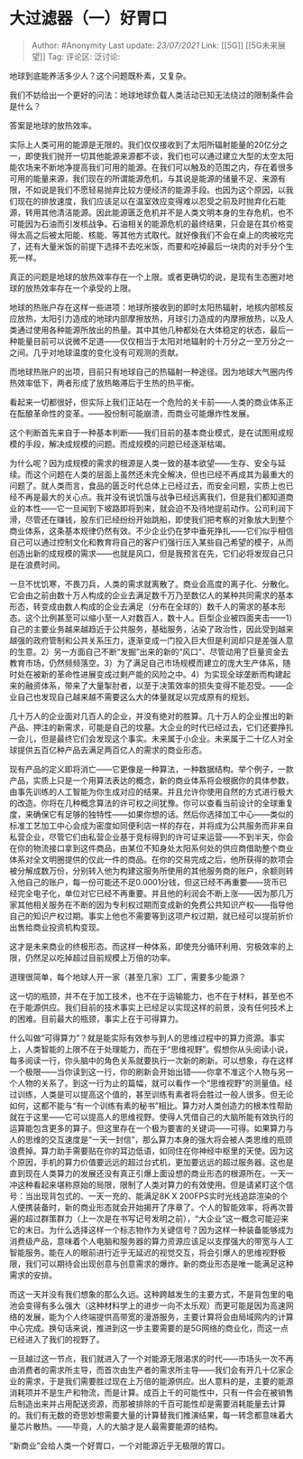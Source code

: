#  大过滤器（一）好胃口

> Author: #Anonymity
> Last update: *23/07/2021*
> Link: [[5G]] [[5G未来展望]]
> Tag:
> 评论区:
> 泛讨论:

地球到底能养活多少人？这个问题既朴素，又复杂。

我们不妨给出一个更好的问法：地球地球负载人类活动已知无法绕过的限制条件会是什么？

答案是地球的放热效率。

实际上人类可用的能源是无限的。我们仅仅接收到了太阳所辐射能量的20亿分之一，即使我们抛开一切其他能源来源都不谈，我们也可以通过建立大型的太空太阳能农场来不断地净提高我们可用的能源。在我们可以触及的范围之内，存在着很多可用的能量来源，我们现在的所谓能源危机，与其说是能源的储量不足、来源有限，不如说是我们不愿轻易抛弃比较方便经济的能源手段。也因为这个原因，以我们现在的排放速度，我们应该足以在温室效应变得难以忍受之前及时抛弃化石能源，转用其他清洁能源。因此能源匮乏危机并不是人类文明本身的生存危机，也不可能因为石油而引发核战争。石油相关的能源危机的最终结果，只会是在其价格变得太高之后被太阳能、核能、等其他方式取代。就好像我们不会在桌上的肉被吃完了，还有大量米饭的前提下选择不去吃米饭，而要和吃掉最后一块肉的对手分个生死一样。

真正的问题是地球的放热效率存在一个上限。或者更确切的说，是现有生态圈对地球的放热效率存在一个承受的上限。

地球的热账户存在这样一些进项：地球所接收到的即时太阳热辐射，地核内部核反应放热，太阳引力造成的地球内部摩擦放热，月球引力造成的内摩擦放热，以及人类通过使用各种能源所放出的热量。其中其他几种都处在大体稳定的状态，最后一种能量目前可以说微不足道——仅仅相当于太阳对地辐射的十万分之一至万分之一之间。几乎对地球温度的变化没有可观测的贡献。

而地球热账户的出项，目前只有地球自己的热辐射一种途径。因为地球大气圈内传热效率低下，两者形成了放热略滞后于生热的热平衡。

看起来一切都很好，但实际上我们正站在一个危险的关卡前——人类的商业体系正在酝酿革命性的变革。——股份制可能崩溃，而商业可能爆炸性发展。

这个判断首先来自于一种基本判断——我们目前的基本商业模式，是在试图用成规模的手段，解决成规模的问题。而成规模的问题已经逐渐枯竭。

为什么呢？因为成规模的需求的根源是人类一致的基本欲望——生存、安全与延续。而这个问题在人类的层面上虽然还未完全解决，但也已经不再成其为最重大的问题了。就人类而言，食品的匮乏时代总体上已经过去，而安全问题，实质上也已经不再是最大的关心点。我并没有说饥饿与战争已经远离我们，但是我们都知道商业的本性——它一旦闻到下坡路即将到来，就会迫不及待地提前动作。公司利润下滑，尽管还在赚钱，股东们已经纷纷开始跳船，即使我们把考察的对象放大到整个商业体系，这条基本规律仍然有效。不少企业仍在梦中垂死挣扎——它们似乎相信自己可以通过控制文化和教育将自己的客户们强行压入某些自己希望的模子，从而创造出新的成规模的需求——也就是风口，但是我预言在先，它们必将发现自己只是在浪费时间。

一旦不忧饥寒，不畏刀兵，人类的需求就离散了。商业会高度的离子化、分散化。它会由之前由数十万人构成的企业去满足数千万乃至数亿人的某种共同需求的基本形态，转变成由数人构成的企业去满足（分布在全球的）数千人的需求的基本形态。这个比例甚至可以缩小至一人对数百人，数十人。巨型企业被四面夹击——1）自己的主要业务越来越趋近于公共服务，基础服务，沾染了政治性，因此受到越来越强的政府管制和公共关系压力，逐渐变成一门投入巨大但是利润却只是差强人意的生意。2）另一方面自己不断“发掘”出来的新的“风口”、尽管动用了巨量资金去教育市场，仍然频频落空。3）为了满足自己市场规模而建立的庞大生产体系，随时处在被新的革命性进展变成过剩产能的风险之中。4）为实现全球垄断而构建起来的融资体系，带来了大量掣肘者，以至于决策效率的损失变得不能忍受。——企业自己也发现自己越来越不需要这么大的体量就足以完成原有的规划。

几十万人的企业面对几百人的企业，并没有绝对的胜算。几十万人的企业推出的新产品、押注的新需求，可能是自己的坟墓。大企业的时代已经过去，它们还要挣扎一会儿，但是最终它们会发现这个事实。未来属于小企业。未来属于二十亿人对全球提供五百亿种产品去满足两百亿人的需求的商业形态。

现有产品的定义即将消亡——它更像是一种算法，一种数据结构。举个例子，一款产品，实质上只是一个用算法表达的概念，新的商业体系将会根据你的具体参数，由事先训练的人工智能为你生成对应的结果。并且允许你使用自然的方式进行极大的改造。你将在几种概念算法的许可权之间犹豫。你可以查看当前设计的全球重复度，来确保它有足够的独特性——如果你想的话。然后你选择加工中心——类似的标准工艺加工中心会成为密度如同便利店一样的存在，并将成为公共服务而非来自私营企业，尽管它们由私营企业基于竞标得到的许可证来运营——不到半天，你会在你的物流接口拿到这件商品，由某位不知身处太阳系何处的供应商借助整个商业体系对全文明圈提供的仅此一件的商品。在你的交易完成之后，他所获得的款项会被分解成数万份，分别转入他为构建这服务所使用的其他服务商的账户，余额则转入他自己的账户，每一份可能还不足0.0001分钱，但这已经不再重要——货币已经完全电子化，单位对它已经不再重要。并且他的利润会不断上涨——因为那几万家其他相关服务在不断的因为专利权过期而变成新的免费公共知识产权——指导他自己的知识产权过期。事实上他也不需要等到这项产权过期，就已经可以提前折价出售给商业投资机构变现。

这才是未来商业的终极形态。而这样一种体系，即使充分循环利用、穷极效率的上限，仍然足以吃掉超过目前规模上万倍的功率。

道理很简单，每个地球人开一家（甚至几家）工厂，需要多少能源？

这一切的瓶颈，并不在于加工技术，也不在于运输能力，也不在于材料，甚至也不在于能源供应。我们目前的技术事实上已经足以实现这样的前景，没有任何技术上的困难。目前最大的瓶颈，事实上在于可得算力。

什么叫做“可得算力”？就是能实际有效参与到人的思维过程中的算力资源。事实上，人类智能的上限不在于处理能力，而在于“思维视野”。假想你从头阅读小说，每多阅读一行，你头脑中的角色关系就要执行一次新的刷新。可以想象，存在这样一个极限——当你读到这一行，你的刷新会开始出错——你拿不准这个人物与另一个人物的关系了。到这一行为止的篇幅，就可以看作一个“思维视野”的测量值。经过训练，人类是可以提高这个值的，甚至训练有素者将会胜过一般人很多。但无论如何，这都不能与“有一个训练有素的秘书”相比。算力对人类创造力的根本性帮助就在于这里——它可以提高人的思维视野。使得人凭借自己的大脑所能有效执行的运算能包含更多的算子。但这里存在一个极为要害的关键词——可得。如果算力与人的思维的交互速度是“一天一封信”，那么算力本身的强大将会被人类思维的瓶颈浪费掉。算力助手需要贴在你的耳边低语，如同住在你神经中枢里的天使。因为这个原因，手机的算力价值要远远的超过台式机，更加要远远的超过服务器。这也是直到现在人类算力的发展还没有真正引爆上面设想的商业形态的根源所在。一天一冲这种看起来堪称原始的局限，限制了人类对算力的有效使用。但是请紧盯这个信号：当出现背包式的、一天一充的、能满足8K X 200FPS实时光线追踪渲染的个人便携装备时，新的商业形态就会开始揭开了序章了。个人的智能效率，将再次普遍的超过群策群力（上一次是在书写记号发明之前），“大企业”这一概念可能迎来它的末日。为什么选择这样一个标志物作为关键信号？因为这样一种装备能够成为消费级产品，意味着个人电脑和服务器的算力资源应该足以支撑强大的带宽与人工智能服务。能在人的眼前进行近乎无延迟的视觉交互，将会引爆人的思维视野极限，我们可以期待会出现创意与创意需求的爆炸。新的商业形态是唯一能满足这种需求的安排。

而这一天并没有我们想象的那么久远。这种跨越发生的主要方式，不是背包里的电池会变得有多么强大（这种材料学上的进步一向不太乐观）而更可能是因为高速网络的发展，能为个人终端提供高带宽的漫游服务，主要计算将会由局域网内的计算中心完成。换句话来说，推进到这一步主要需要的是5G网络的商业化，而这一点已经进入了我们的视野了。

一旦越过这一节点，我们就进入了一个对能源无限渴求的时代——市场头一次不再由消费者的需求所主导，而首次由生产者的需求所主导——我们会有开几十亿家企业的需求，于是我们需要胜过现在上万倍的能源供应。出人意料的是，主要的能源消耗项并不是生产和物流，而是计算。成百上千的可能性中，只有一件会在被销售后制造出来并占用配送资源，而那被排除的千百可能性却是需要消耗能量去计算的。我们有无数的奇思妙想需要大量的计算替我们推演结果，每一转念都意味着大量芯片散热。——毕竟，人的大脑才是人最需要能源的结构。

“新商业”会给人类一个好胃口，一个对能源近乎无极限的胃口。
